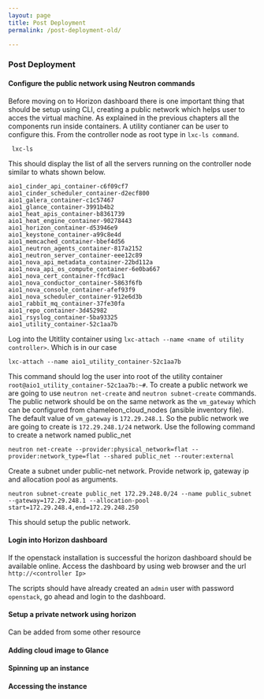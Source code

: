 ```yaml
---
layout: page
title: Post Deployment
permalink: /post-deployment-old/

---
```


### Post Deployment

#### Configure the public network using Neutron commands

Before moving on to Horizon dashboard there is one important thing that should be setup using CLI, creating a public network which helps user to acces the virtual machine. As explained in the previous chapters all the components run inside containers. A utility contianer can be user to configure this. From the controller node as root type in ```lxc-ls command```.

```
 lxc-ls 
```

This should display the list of all the servers running on the controller node similar to whats shown below.

```
aio1_cinder_api_container-c6f09cf7           
aio1_cinder_scheduler_container-d2ecf800     
aio1_galera_container-c1c57467               
aio1_glance_container-3991b4b2               
aio1_heat_apis_container-b8361739            
aio1_heat_engine_container-90278443          
aio1_horizon_container-d53946e9              
aio1_keystone_container-a99c8e4d             
aio1_memcached_container-bbef4d56            
aio1_neutron_agents_container-817a2152       
aio1_neutron_server_container-eee12c89       
aio1_nova_api_metadata_container-22bd112a    
aio1_nova_api_os_compute_container-6e0ba667  
aio1_nova_cert_container-ffcd9ac1            
aio1_nova_conductor_container-5863f6fb       
aio1_nova_console_container-afef93f9         
aio1_nova_scheduler_container-912e6d3b       
aio1_rabbit_mq_container-37fe30fa            
aio1_repo_container-3d452982                 
aio1_rsyslog_container-5ba93325              
aio1_utility_container-52c1aa7b
```
Log into the Utitlity container using ```lxc-attach --name <name of utility controller>```. Which is in our case

```
lxc-attach --name aio1_utility_container-52c1aa7b
```
This command should log the user into root of the utility container ```root@aio1_utility_container-52c1aa7b:~#```. To create a public network we are going to use ```neutron net-create``` and ```neutron subnet-create``` commands. The public network should be on the same network as the ```vm_gateway``` which can be configured from chameleon_cloud_nodes (ansible inventory file). The default value of ```vm_gateway``` is ```172.29.248.1```. So the public network we are going to create is ```172.29.248.1/24``` network. Use the following command to create a network named public_net

```
neutron net-create --provider:physical_network=flat --provider:network_type=flat --shared public_net --router:external
```
Create a subnet under public-net network. Provide network ip, gateway ip and allocation pool as arguments.

```
neutron subnet-create public_net 172.29.248.0/24 --name public_subnet --gateway=172.29.248.1 --allocation-pool start=172.29.248.4,end=172.29.248.250
```
This should setup the public network.

#### Login into Horizon dashboard

If the openstack installation is successful the horizon dashboard should be available online. Access the dashboard by using web browser and the url ```http://<controller Ip>```

The scripts should have already created an ```admin``` user with password ```openstack```, go ahead and login to the dashboard.

#### Setup a private network using horizon

Can be added from some other resource

#### Adding cloud image to Glance

#### Spinning up an instance

#### Accessing the instance



